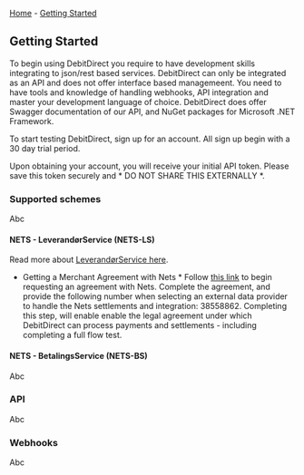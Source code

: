 [Home](/) - [Getting Started](/getting-started)

## Getting Started

To begin using DebitDirect you require to have development skills integrating to json/rest based services. DebitDirect can only be integrated as an API and does not offer interface based managemeent. You need to have tools and knowledge of handling webhooks, API integration and master your development language of choice. DebitDirect does offer Swagger documentation of our API, and NuGet packages for Microsoft .NET Framework.

To start testing DebitDirect, sign up for an account. All sign up begin with a 30 day trial period.

Upon obtaining your account, you will receive your initial API token. Please save this token securely and * DO NOT SHARE THIS EXTERNALLY *.

### Supported schemes
Abc

#### NETS - LeverandørService (NETS-LS)

Read more about [LeverandørService here](https://www.nets.eu/dk-da/l%C3%B8sninger/Fakturering%20og%20opkr%C3%A6vning/Leverand%C3%B8rservice).

* Getting a Merchant Agreement with Nets *
Follow [this link](https://leverandoerservice.nets.eu/) to begin requesting an agreement with Nets. Complete the agreement, and provide the following number when selecting an external data provider to handle the Nets settlements and integration: 38558862. Completing this step, will enable enable the legal agreement under which DebitDirect can process payments and settlements - including completing a full flow test.

#### NETS - BetalingsService (NETS-BS)

Abc

### API

Abc

### Webhooks

Abc
